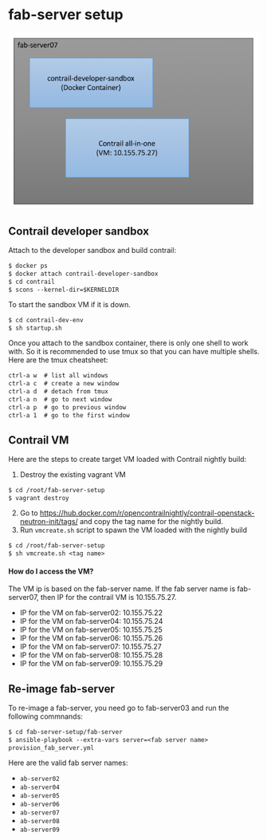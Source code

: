 fab-server setup
================
![fab-server](images/fab-server.png)

## Contrail developer sandbox
Attach to the developer sandbox and build contrail:
```
$ docker ps 
$ docker attach contrail-developer-sandbox
$ cd contrail
$ scons --kernel-dir=$KERNELDIR
```
To start the sandbox VM if it is down. 
```
$ cd contrail-dev-env
$ sh startup.sh
```
Once you attach to the sandbox container, there is only one shell to work with. So it is recommended to use tmux so that you can have multiple shells. Here are the tmux cheatsheet:
```
ctrl-a w  # list all windows
ctrl-a c  # create a new window
ctrl-a d  # detach from tmux
ctrl-a n  # go to next window
ctrl-a p  # go to previous window
ctrl-a 1  # go to the first window
```

## Contrail VM
Here are the steps to create target VM loaded with Contrail nightly build:
1. Destroy the existing vagrant VM
```
$ cd /root/fab-server-setup
$ vagrant destroy
```
2. Go to https://hub.docker.com/r/opencontrailnightly/contrail-openstack-neutron-init/tags/ and copy the tag name for the nightly build.
3. Run `vmcreate.sh` script to spawn the VM loaded with the nightly build
```
$ cd /root/fab-server-setup
$ sh vmcreate.sh <tag name>
```

#### How do I access the VM?
The VM ip is based on the fab-server name. If the fab server name is fab-server07, then IP for the contrail VM is 10.155.75.27. 
- IP for the VM on fab-server02:  10.155.75.22
- IP for the VM on fab-server04:  10.155.75.24
- IP for the VM on fab-server05:  10.155.75.25
- IP for the VM on fab-server06:  10.155.75.26
- IP for the VM on fab-server07:  10.155.75.27
- IP for the VM on fab-server08:  10.155.75.28
- IP for the VM on fab-server09:  10.155.75.29

## Re-image fab-server
To re-image a fab-server, you need go to fab-server03 and run the following commnands:
```
$ cd fab-server-setup/fab-server
$ ansible-playbook --extra-vars server=<fab server name> provision_fab_server.yml 
```
Here are the valid fab server names: 
- `ab-server02`
- `ab-server04`
- `ab-server05`
- `ab-server06`
- `ab-server07`
- `ab-server08`
- `ab-server09`
